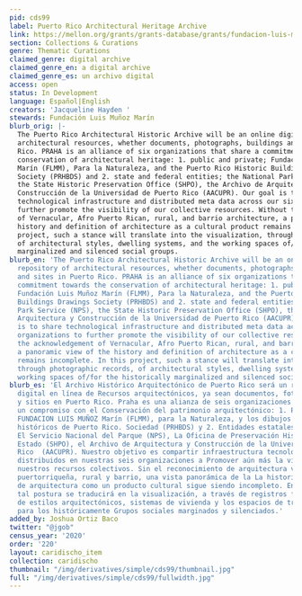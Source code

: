 ```yaml
---
pid: cds99
label: Puerto Rico Architectural Heritage Archive
link: https://mellon.org/grants/grants-database/grants/fundacion-luis-munoz-marin-inc/2004-07580/
section: Collections & Curations
genre: Thematic Curations
claimed_genre: digital archive
claimed_genre_en: a digital archive
claimed_genre_es: un archivo digital
access: open
status: In Development
language: Español|English
creators: 'Jacqueline Hayden '
stewards: Fundación Luis Muñoz Marín
blurb_orig: |-
  The Puerto Rico Architectural Historic Archive will be an online digital repository of
  architectural resources, whether documents, photographs, buildings and sites in Puerto
  Rico. PRAHA is an alliance of six organizations that share a commitment towards the
  conservation of architectural heritage: 1. public and private; Fundación Luis Muñoz
  Marín (FLMM), Para la Naturaleza, and the Puerto Rico Historic Buildings Drawings
  Society (PRHBDS) and 2. state and federal entities; the National Park Service (NPS),
  the State Historic Preservation Office (SHPO), the Archivo de Arquitectura y
  Construcción de la Universidad de Puerto Rico (AACUPR). Our goal is to share
  technological infrastructure and distributed meta data across our six organizations to
  further promote the visibility of our collective resources. Without the acknowledgement
  of Vernacular, Afro Puerto Rican, rural, and barrio architecture, a panoramic view of the
  history and definition of architecture as a cultural product remains incomplete. In this
  project, such a stance will translate into the visualization, through photographic records,
  of architectural styles, dwelling systems, and the working spaces of/for the historically
  marginalized and silenced social groups.
blurb_en: 'The Puerto Rico Architectural Historic Archive will be an online digital
  repository of architectural resources, whether documents, photographs, buildings
  and sites in Puerto Rico. PRAHA is an alliance of six organizations that share a
  commitment towards the conservation of architectural heritage: 1. public and private;
  Fundación Luis Muñoz Marín (FLMM), Para la Naturaleza, and the Puerto Rico Historic
  Buildings Drawings Society (PRHBDS) and 2. state and federal entities; the National
  Park Service (NPS), the State Historic Preservation Office (SHPO), the Archivo de
  Arquitectura y Construcción de la Universidad de Puerto Rico (AACUPR). Our goal
  is to share technological infrastructure and distributed meta data across our six
  organizations to further promote the visibility of our collective resources. Without
  the acknowledgement of Vernacular, Afro Puerto Rican, rural, and barrio architecture,
  a panoramic view of the history and definition of architecture as a cultural product
  remains incomplete. In this project, such a stance will translate into the visualization,
  through photographic records, of architectural styles, dwelling systems, and the
  working spaces of/for the historically marginalized and silenced social groups.'
blurb_es: 'El Archivo Histórico Arquitectónico de Puerto Rico será un repositorio
  digital en línea de Recursos arquitectónicos, ya sean documentos, fotografías, edificios
  y sitios en Puerto Rico. Praha es una alianza de seis organizaciones que comparten
  un compromiso con el Conservación del patrimonio arquitectónico: 1. Público y privado;
  FUNDACION LUIS MUÑOZ Marín (FLMM), para la Naturaleza, y los dibujos de edificios
  históricos de Puerto Rico. Sociedad (PRHBDS) y 2. Entidades estatales y federales;
  El Servicio Nacional del Parque (NPS), La Oficina de Preservación Histórica del
  Estado (SHPO), el Archivo de Arquitectura y Construcción de la Universidad de Puerto
  Rico  (AACUPR). Nuestro objetivo es compartir infraestructura tecnológica y metadatos
  distribuidos en nuestras seis organizaciones a Promover aún más la visibilidad de
  nuestros recursos colectivos. Sin el reconocimiento de arquitectura vernácula, afro
  puertorriqueña, rural y barrio, una vista panorámica de la La historia y la definición
  de arquitectura como un producto cultural sigue siendo incompleto. En esto Proyecto,
  tal postura se traducirá en la visualización, a través de registros fotográficos,
  de estilos arquitectónicos, sistemas de vivienda y los espacios de trabajo de /
  para los históricamente Grupos sociales marginados y silenciados.'
added_by: Joshua Ortiz Baco
twitter: "@jgob"
census_year: '2020'
order: '220'
layout: caridischo_item
collection: caridischo
thumbnail: "/img/derivatives/simple/cds99/thumbnail.jpg"
full: "/img/derivatives/simple/cds99/fullwidth.jpg"
---
```

